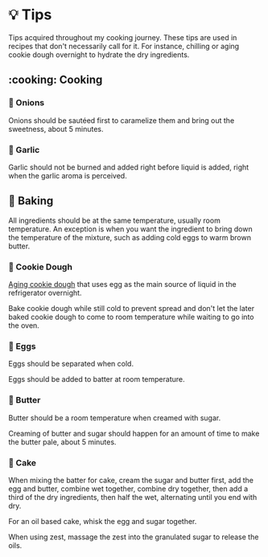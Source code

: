 # :bulb: Tips

Tips acquired throughout my cooking journey. These tips are used in recipes that don't necessarily call for it.
For instance, chilling or aging cookie dough overnight to hydrate the dry ingredients.

## :cooking: Cooking

### :onion: Onions

Onions should be sautéed first to caramelize them and bring out the sweetness, about 5 minutes.

### :garlic: Garlic

Garlic should not be burned and added right before liquid is added, right when the garlic aroma is perceived.

## :cupcake: Baking

All ingredients should be at the same temperature, usually room temperature. An exception is when you want
the ingredient to bring down the temperature of the mixture, such as adding cold eggs to warm brown butter.

### :cookie: Cookie Dough

[Aging cookie dough][1] that uses egg as the main source of liquid in the refrigerator overnight.

Bake cookie dough while still cold to prevent spread and don't let the later baked cookie dough to come to room
temperature while waiting to go into the oven.

### :egg: Eggs

Eggs should be separated when cold.

Eggs should be added to batter at room temperature.

### :butter: Butter

Butter should be a room temperature when creamed with sugar.

Creaming of butter and sugar should happen for an amount of time to make the butter pale, about 5 minutes.

### :cake: Cake

When mixing the batter for cake, cream the sugar and butter first, add the egg and butter, combine wet together,
combine dry together, then add a third of the dry ingredients, then half the wet, alternating until you end with dry.

For an oil based cake, whisk the egg and sugar together.

When using zest, massage the zest into the granulated sugar to release the oils.

[1]: <https://www.thekitchn.com/refrigerated-cookie-dough-268281>
